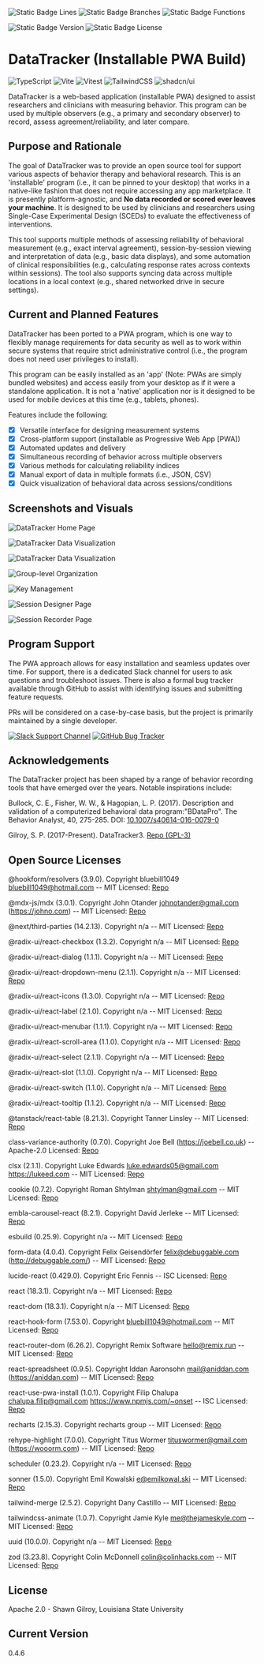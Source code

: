 ![Static Badge Lines](<https://img.shields.io/badge/Coverage_(Lines)-100.00_Percent-green>) ![Static Badge Branches](<https://img.shields.io/badge/Coverage_(Branches)-98.84_Percent-green>) ![Static Badge Functions](<https://img.shields.io/badge/Coverage_(Functions)-100.00_Percent-green>)

![Static Badge Version](https://img.shields.io/badge/Version-0.4.6-blue) ![Static Badge License](https://img.shields.io/badge/License-Apache_2.0-purple)

# DataTracker (Installable PWA Build)

![TypeScript](https://img.shields.io/badge/TypeScript-3178C6?logo=typescript&logoColor=fff) ![Vite](https://img.shields.io/badge/Vite-646CFF?logo=vite&logoColor=fff) ![Vitest](https://img.shields.io/badge/Vitest-6E9F18?logo=vitest&logoColor=fff) ![TailwindCSS](https://img.shields.io/badge/Tailwind%20CSS-%2338B2AC.svg?logo=tailwind-css&logoColor=white) ![shadcn/ui](https://img.shields.io/badge/shadcn%2Fui-000?logo=shadcnui&logoColor=fff)

DataTracker is a web-based application (installable PWA) designed to assist researchers and clinicians with measuring behavior. This program can be used by multiple observers (e.g., a primary and secondary observer) to record, assess agreement/reliability, and later compare.

## Purpose and Rationale

The goal of DataTracker was to provide an open source tool for support various aspects of behavior therapy and behavioral research. This is an 'installable' program (i.e., it can be pinned to your desktop) that works in a native-like fashion that does not require accessing any app marketplace. It is presently platform-agnostic, and **No data recorded or scored ever leaves your machine**. It is designed to be used by clinicians and researchers using Single-Case Experimental Design (SCEDs) to evaluate the effectiveness of interventions.

This tool supports multiple methods of assessing reliability of behavioral measurement (e.g., exact interval agreement), session-by-session viewing and interpretation of data (e.g., basic data displays), and some automation of clinical responsibilities (e.g., calculating response rates across contexts within sessions). The tool also supports syncing data across multiple locations in a local context (e.g., shared networked drive in secure settings).

## Current and Planned Features

DataTracker has been ported to a PWA program, which is one way to flexibly manage requirements for data security as well as to work within secure systems that require strict administrative control (i.e., the program does not need user privileges to install).

This program can be easily installed as an 'app' (Note: PWAs are simply bundled websites) and access easily from your desktop as if it were a standalone application. It is not a 'native' application nor is it designed to be used for mobile devices at this time (e.g., tablets, phones).

Features include the following:

- [x] Versatile interface for designing measurement systems
- [x] Cross-platform support (installable as Progressive Web App [PWA])
- [x] Automated updates and delivery
- [x] Simultaneous recording of behavior across multiple observers
- [x] Various methods for calculating reliability indices
- [x] Manual export of data in multiple formats (i.e., JSON, CSV)
- [x] Quick visualization of behavioral data across sessions/conditions

## Screenshots and Visuals

![DataTracker Home Page](public/screenshots/landing_page.png 'Visual of landing page for program')

![DataTracker Data Visualization](public/screenshots/visualization.png 'DataTracker Options for Between-Session Data Display')

![DataTracker Data Visualization](public/screenshots/within_session_preview.png 'DataTracker Options for Within-Session Data Display')

![Group-level Organization](public/screenshots/group_editor.png 'Organization of Participant Data by Groups')

![Key Management](public/screenshots/key_editor.png 'Basic Editor for Keyboards Mappings')

![Session Designer Page](public/screenshots/session_designer.png 'Various options for designing session conditions')

![Session Recorder Page](public/screenshots/session_recorder.png 'Options for displaying session recording progress')

## Program Support

The PWA approach allows for easy installation and seamless updates over time. For support, there is a dedicated Slack channel for users to ask questions and troubleshoot issues. There is also a formal bug tracker available through GitHub to assist with identifying issues and submitting feature requests.

PRs will be considered on a case-by-case basis, but the project is primarily maintained by a single developer.

[![Slack Support Channel](https://img.shields.io/badge/Slack-4A154B?logo=slack&logoColor=fff)](https://datatrackerworkspace.slack.com/) [![GitHub Bug Tracker](https://img.shields.io/badge/GitHub-Issues-181717?logo=github&logoColor=fff)](https://github.com/miyamot0/datatracker-pwa/issues)

## Acknowledgements

The DataTracker project has been shaped by a range of behavior recording tools that have emerged over the years. Notable inspirations include:

Bullock, C. E., Fisher, W. W., & Hagopian, L. P. (2017). Description and validation of a computerized behavioral data program:"BDataPro". The Behavior Analyst, 40, 275-285. DOI: [10.1007/s40614-016-0079-0](https://doi.org/10.1007%2Fs40614-016-0079-0)

Gilroy, S. P. (2017-Present). DataTracker3. [Repo (GPL-3)](https://github.com/miyamot0/DataTracker3)

## Open Source Licenses

@hookform/resolvers (3.9.0). Copyright bluebill1049 <bluebill1049@hotmail.com> -- MIT Licensed: [Repo](n/a) 
 
@mdx-js/mdx (3.0.1). Copyright John Otander <johnotander@gmail.com> (https://johno.com) -- MIT Licensed: [Repo](n/a) 
 
@next/third-parties (14.2.13). Copyright n/a -- MIT Licensed: [Repo](n/a) 
 
@radix-ui/react-checkbox (1.3.2). Copyright n/a -- MIT Licensed: [Repo](n/a) 
 
@radix-ui/react-dialog (1.1.1). Copyright n/a -- MIT Licensed: [Repo](n/a) 
 
@radix-ui/react-dropdown-menu (2.1.1). Copyright n/a -- MIT Licensed: [Repo](n/a) 
 
@radix-ui/react-icons (1.3.0). Copyright n/a -- MIT Licensed: [Repo](n/a) 
 
@radix-ui/react-label (2.1.0). Copyright n/a -- MIT Licensed: [Repo](n/a) 
 
@radix-ui/react-menubar (1.1.1). Copyright n/a -- MIT Licensed: [Repo](n/a) 
 
@radix-ui/react-scroll-area (1.1.0). Copyright n/a -- MIT Licensed: [Repo](n/a) 
 
@radix-ui/react-select (2.1.1). Copyright n/a -- MIT Licensed: [Repo](n/a) 
 
@radix-ui/react-slot (1.1.0). Copyright n/a -- MIT Licensed: [Repo](n/a) 
 
@radix-ui/react-switch (1.1.0). Copyright n/a -- MIT Licensed: [Repo](n/a) 
 
@radix-ui/react-tooltip (1.1.2). Copyright n/a -- MIT Licensed: [Repo](n/a) 
 
@tanstack/react-table (8.21.3). Copyright Tanner Linsley -- MIT Licensed: [Repo](n/a) 
 
class-variance-authority (0.7.0). Copyright Joe Bell (https://joebell.co.uk) -- Apache-2.0 Licensed: [Repo](n/a) 
 
clsx (2.1.1). Copyright Luke Edwards luke.edwards05@gmail.com https://lukeed.com -- MIT Licensed: [Repo](n/a) 
 
cookie (0.7.2). Copyright Roman Shtylman <shtylman@gmail.com> -- MIT Licensed: [Repo](n/a) 
 
embla-carousel-react (8.2.1). Copyright David Jerleke -- MIT Licensed: [Repo](n/a) 
 
esbuild (0.25.9). Copyright n/a -- MIT Licensed: [Repo](n/a) 
 
form-data (4.0.4). Copyright Felix Geisendörfer <felix@debuggable.com> (http://debuggable.com/) -- MIT Licensed: [Repo](n/a) 
 
lucide-react (0.429.0). Copyright Eric Fennis -- ISC Licensed: [Repo](n/a) 
 
react (18.3.1). Copyright n/a -- MIT Licensed: [Repo](n/a) 
 
react-dom (18.3.1). Copyright n/a -- MIT Licensed: [Repo](n/a) 
 
react-hook-form (7.53.0). Copyright <bluebill1049@hotmail.com> -- MIT Licensed: [Repo](n/a) 
 
react-router-dom (6.26.2). Copyright Remix Software <hello@remix.run> -- MIT Licensed: [Repo](n/a) 
 
react-spreadsheet (0.9.5). Copyright Iddan Aaronsohn <mail@aniddan.com> (https://aniddan.com) -- MIT Licensed: [Repo](n/a) 
 
react-use-pwa-install (1.0.1). Copyright Filip Chalupa chalupa.filip@gmail.com https://www.npmjs.com/~onset -- ISC Licensed: [Repo](n/a) 
 
recharts (2.15.3). Copyright recharts group -- MIT Licensed: [Repo](n/a) 
 
rehype-highlight (7.0.0). Copyright Titus Wormer <tituswormer@gmail.com> (https://wooorm.com) -- MIT Licensed: [Repo](n/a) 
 
scheduler (0.23.2). Copyright n/a -- MIT Licensed: [Repo](n/a) 
 
sonner (1.5.0). Copyright Emil Kowalski <e@emilkowal.ski> -- MIT Licensed: [Repo](n/a) 
 
tailwind-merge (2.5.2). Copyright Dany Castillo -- MIT Licensed: [Repo](n/a) 
 
tailwindcss-animate (1.0.7). Copyright Jamie Kyle <me@thejameskyle.com> -- MIT Licensed: [Repo](n/a) 
 
uuid (10.0.0). Copyright n/a -- MIT Licensed: [Repo](n/a) 
 
zod (3.23.8). Copyright Colin McDonnell <colin@colinhacks.com> -- MIT Licensed: [Repo](n/a) 

## License

Apache 2.0 - Shawn Gilroy, Louisiana State University

## Current Version

0.4.6
